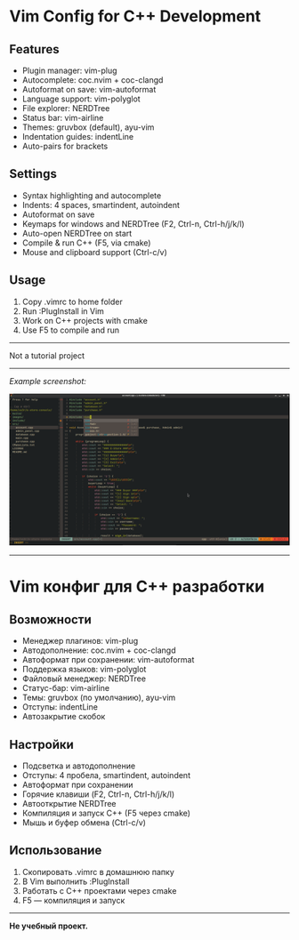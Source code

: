 # Vim Config for C++ Development

## Features
- Plugin manager: vim-plug  
- Autocomplete: coc.nvim + coc-clangd  
- Autoformat on save: vim-autoformat  
- Language support: vim-polyglot  
- File explorer: NERDTree  
- Status bar: vim-airline  
- Themes: gruvbox (default), ayu-vim  
- Indentation guides: indentLine  
- Auto-pairs for brackets

## Settings
- Syntax highlighting and autocomplete  
- Indents: 4 spaces, smartindent, autoindent  
- Autoformat on save  
- Keymaps for windows and NERDTree (F2, Ctrl-n, Ctrl-h/j/k/l)  
- Auto-open NERDTree on start  
- Compile & run C++ (F5, via cmake)  
- Mouse and clipboard support (Ctrl-c/v)

## Usage
1. Copy .vimrc to home folder  
2. Run :PlugInstall in Vim  
3. Work on C++ projects with cmake  
4. Use F5 to compile and run

---

Not a tutorial project

---

_Example screenshot:_

![Screenshot](images/Screenshot_2025-06-25_11-11-02.png)


---

# Vim конфиг для C++ разработки

## Возможности
- Менеджер плагинов: vim-plug  
- Автодополнение: coc.nvim + coc-clangd  
- Автоформат при сохранении: vim-autoformat  
- Поддержка языков: vim-polyglot  
- Файловый менеджер: NERDTree  
- Статус-бар: vim-airline  
- Темы: gruvbox (по умолчанию), ayu-vim  
- Отступы: indentLine  
- Автозакрытие скобок

## Настройки
- Подсветка и автодополнение  
- Отступы: 4 пробела, smartindent, autoindent  
- Автоформат при сохранении  
- Горячие клавиши (F2, Ctrl-n, Ctrl-h/j/k/l)  
- Автооткрытие NERDTree  
- Компиляция и запуск C++ (F5 через cmake)  
- Мышь и буфер обмена (Ctrl-c/v)

## Использование
1. Скопировать .vimrc в домашнюю папку  
2. В Vim выполнить :PlugInstall  
3. Работать с C++ проектами через cmake  
4. F5 — компиляция и запуск

---

**Не учебный проект.**
